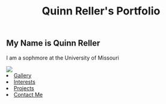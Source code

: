<!DOCTYPE html>
<html>
    
<body>
    <header>
        <h1>Quinn Reller's Portfolio</h1>
    </header>
    <main>
        <section>
            <h2>My Name is Quinn Reller</h2>
            <p>I am a sophmore at the University of Missouri</p>
            <img src="https://media.ksdk.com/assets/KSDK/images/53c40055-bcea-42df-bd21-d75b7a525f19/53c40055-bcea-42df-bd21-d75b7a525f19_1920x1080.jpg">
            <li>
                <a href="GALLERY.md">Gallery</a>
            </li>
            <li>
                <a href="INTERESTS.md">Interests</a>
            </li>
            <li>
                <a href="PROJECTS.md">Projects</a>
            </li>
            <li>
                <a href="CONTACT.md">Contact Me</a>
            </li>
        </section>
    </main>
</body>
